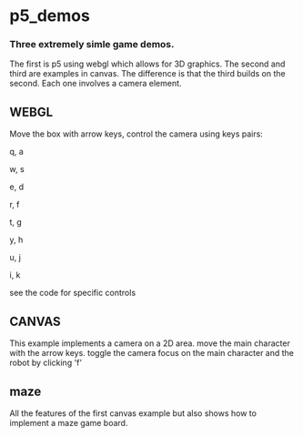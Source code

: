 # p5_demos
### Three extremely simle game demos.

The first is p5 using webgl which allows for 3D graphics. The second and third are examples in canvas. The difference is that the third builds on the second. Each one involves a camera element.

## WEBGL
  Move the box with arrow keys, 
  control the camera using keys pairs:
  
  q, a 
  
  w, s
  
  e, d
  
  r, f
  
  t, g
  
  y, h
  
  u, j
  
  i, k
  
  see the code for specific controls


## CANVAS

This example implements a camera on a 2D area. 
move the main character with the arrow keys. 
toggle the camera focus on the main character and the robot by clicking 'f'

## maze

All the features of the first canvas example but also shows how to implement a maze game board. 